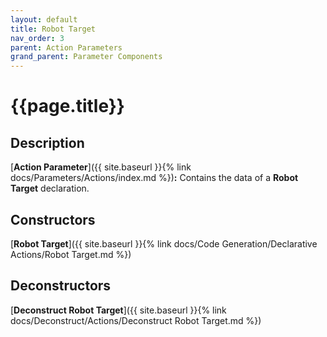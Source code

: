 ```yaml
---
layout: default
title: Robot Target
nav_order: 3
parent: Action Parameters
grand_parent: Parameter Components
---
```


# **{{page.title}}**

## **Description**

[**Action Parameter**]({{ site.baseurl }}{% link docs/Parameters/Actions/index.md %})**:** 
Contains the data of a **Robot Target** declaration. 

## **Constructors**

[**Robot Target**]({{ site.baseurl }}{% link docs/Code Generation/Declarative Actions/Robot Target.md %})

## **Deconstructors**

[**Deconstruct Robot Target**]({{ site.baseurl }}{% link docs/Deconstruct/Actions/Deconstruct Robot Target.md %})
